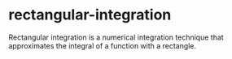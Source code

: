 # rectangular-integration
Rectangular integration is a numerical integration technique that approximates the integral of a function with a rectangle.
